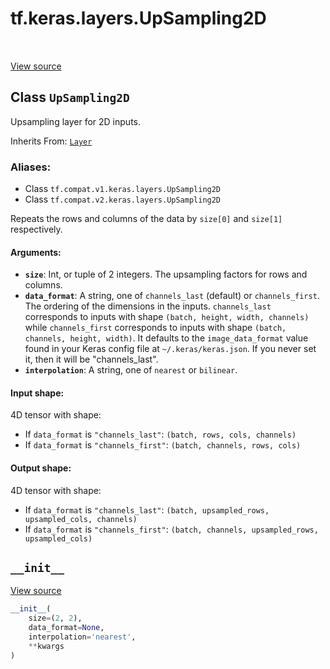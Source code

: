 <div itemscope itemtype="http://developers.google.com/ReferenceObject">
<meta itemprop="name" content="tf.keras.layers.UpSampling2D" />
<meta itemprop="path" content="Stable" />
<meta itemprop="property" content="__init__"/>
</div>

# tf.keras.layers.UpSampling2D

<!-- Insert buttons -->

<table class="tfo-notebook-buttons tfo-api" align="left">
</table>

<a target="_blank" href="/code/stable/tensorflow/python/keras/layers/convolutional.py">View source</a>



## Class `UpSampling2D`

<!-- Start diff -->
Upsampling layer for 2D inputs.

Inherits From: [`Layer`](../../../tf/keras/layers/Layer.md)

### Aliases:

* Class `tf.compat.v1.keras.layers.UpSampling2D`
* Class `tf.compat.v2.keras.layers.UpSampling2D`


<!-- Placeholder for "Used in" -->

Repeats the rows and columns of the data
by `size[0]` and `size[1]` respectively.

#### Arguments:


* <b>`size`</b>: Int, or tuple of 2 integers.
  The upsampling factors for rows and columns.
* <b>`data_format`</b>: A string,
  one of `channels_last` (default) or `channels_first`.
  The ordering of the dimensions in the inputs.
  `channels_last` corresponds to inputs with shape
  `(batch, height, width, channels)` while `channels_first`
  corresponds to inputs with shape
  `(batch, channels, height, width)`.
  It defaults to the `image_data_format` value found in your
  Keras config file at `~/.keras/keras.json`.
  If you never set it, then it will be "channels_last".
* <b>`interpolation`</b>: A string, one of `nearest` or `bilinear`.


#### Input shape:

4D tensor with shape:
- If `data_format` is `"channels_last"`:
    `(batch, rows, cols, channels)`
- If `data_format` is `"channels_first"`:
    `(batch, channels, rows, cols)`



#### Output shape:

4D tensor with shape:
- If `data_format` is `"channels_last"`:
    `(batch, upsampled_rows, upsampled_cols, channels)`
- If `data_format` is `"channels_first"`:
    `(batch, channels, upsampled_rows, upsampled_cols)`


<h2 id="__init__"><code>__init__</code></h2>

<a target="_blank" href="/code/stable/tensorflow/python/keras/layers/convolutional.py">View source</a>

``` python
__init__(
    size=(2, 2),
    data_format=None,
    interpolation='nearest',
    **kwargs
)
```






